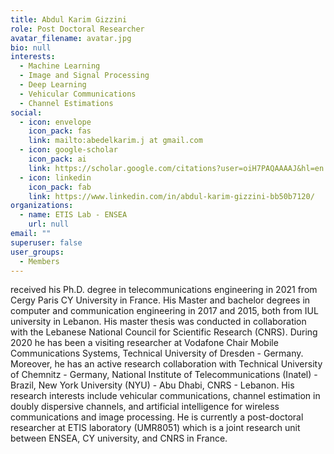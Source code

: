 ```yaml
---
title: Abdul Karim Gizzini
role: Post Doctoral Researcher
avatar_filename: avatar.jpg
bio: null
interests:
  - Machine Learning
  - Image and Signal Processing
  - Deep Learning
  - Vehicular Communications
  - Channel Estimations
social:
  - icon: envelope
    icon_pack: fas
    link: mailto:abedelkarim.j at gmail.com
  - icon: google-scholar
    icon_pack: ai
    link: https://scholar.google.com/citations?user=oiH7PAQAAAAJ&hl=en
  - icon: linkedin
    icon_pack: fab
    link: https://www.linkedin.com/in/abdul-karim-gizzini-bb50b7120/
organizations:
  - name: ETIS Lab - ENSEA
    url: null
email: ""
superuser: false
user_groups:
  - Members
---
```

<!--StartFragment-->

received his Ph.D. degree in telecommunications engineering in 2021 from Cergy Paris CY University in France. His Master and bachelor degrees in computer and communication engineering in 2017 and 2015, both from IUL university in Lebanon. His master thesis was conducted in collaboration with the Lebanese National Council for Scientific Research (CNRS). During 2020 he has been a visiting researcher at Vodafone Chair Mobile Communications Systems, Technical University of Dresden - Germany. Moreover, he has an active research collaboration with Technical University of Chemnitz - Germany, National Institute of Telecommunications (Inatel) - Brazil, New York University (NYU) - Abu Dhabi, CNRS - Lebanon. His research interests include vehicular communications, channel estimation in doubly dispersive channels, and artificial intelligence for wireless communications and image processing. He is currently a post-doctoral researcher at ETIS laboratory (UMR8051) which is a joint research unit between ENSEA, CY university, and CNRS in France.

<!--EndFragment-->